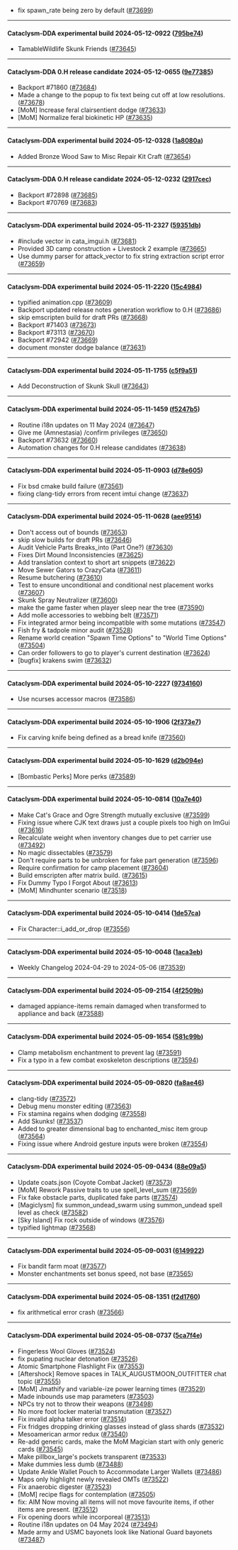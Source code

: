 * fix spawn_rate being zero by default ([#73699](https://github.com/CleverRaven/Cataclysm-DDA/pull/73699))

---

#### Cataclysm-DDA experimental build 2024-05-12-0922 ([795be74](https://github.com/CleverRaven/Cataclysm-DDA/releases/tag/cdda-experimental-2024-05-12-0922))

* TamableWildlife Skunk Friends ([#73645](https://github.com/CleverRaven/Cataclysm-DDA/pull/73645))

---

#### Cataclysm-DDA 0.H release candidate 2024-05-12-0655 ([9e77385](https://github.com/CleverRaven/Cataclysm-DDA/releases/tag/cdda-0.H-2024-05-12-0655))

* Backport #71860 ([#73684](https://github.com/CleverRaven/Cataclysm-DDA/pull/73684))
* Made a change to the popup to fix text being cut off at low resolutions. ([#73678](https://github.com/CleverRaven/Cataclysm-DDA/pull/73678))
* [MoM] Increase feral clairsentient dodge ([#73633](https://github.com/CleverRaven/Cataclysm-DDA/pull/73633))
* [MoM] Normalize feral biokinetic HP ([#73635](https://github.com/CleverRaven/Cataclysm-DDA/pull/73635))

---

#### Cataclysm-DDA experimental build 2024-05-12-0328 ([1a8080a](https://github.com/CleverRaven/Cataclysm-DDA/releases/tag/cdda-experimental-2024-05-12-0328))

* Added Bronze Wood Saw to Misc Repair Kit Craft ([#73654](https://github.com/CleverRaven/Cataclysm-DDA/pull/73654))

---

#### Cataclysm-DDA 0.H release candidate 2024-05-12-0232 ([2917cec](https://github.com/CleverRaven/Cataclysm-DDA/releases/tag/cdda-0.H-2024-05-12-0232))

* Backport #72898 ([#73685](https://github.com/CleverRaven/Cataclysm-DDA/pull/73685))
* Backport #70769 ([#73683](https://github.com/CleverRaven/Cataclysm-DDA/pull/73683))

---

#### Cataclysm-DDA experimental build 2024-05-11-2327 ([59351db](https://github.com/CleverRaven/Cataclysm-DDA/releases/tag/cdda-experimental-2024-05-11-2327))

* #include vector in cata_imgui.h ([#73681](https://github.com/CleverRaven/Cataclysm-DDA/pull/73681))
* Provided 3D camp construction + Livestock 2 example ([#73665](https://github.com/CleverRaven/Cataclysm-DDA/pull/73665))
* Use dummy parser for attack_vector to fix string extraction script error ([#73659](https://github.com/CleverRaven/Cataclysm-DDA/pull/73659))

---

#### Cataclysm-DDA experimental build 2024-05-11-2220 ([15c4984](https://github.com/CleverRaven/Cataclysm-DDA/releases/tag/cdda-experimental-2024-05-11-2220))

* typified animation.cpp ([#73609](https://github.com/CleverRaven/Cataclysm-DDA/pull/73609))
* Backport updated release notes generation workflow to 0.H ([#73686](https://github.com/CleverRaven/Cataclysm-DDA/pull/73686))
* skip emscripten build for draft PRs ([#73668](https://github.com/CleverRaven/Cataclysm-DDA/pull/73668))
* Backport #71403 ([#73673](https://github.com/CleverRaven/Cataclysm-DDA/pull/73673))
* Backport #73113 ([#73670](https://github.com/CleverRaven/Cataclysm-DDA/pull/73670))
* Backport #72942 ([#73669](https://github.com/CleverRaven/Cataclysm-DDA/pull/73669))
* document monster dodge balance ([#73631](https://github.com/CleverRaven/Cataclysm-DDA/pull/73631))

---

#### Cataclysm-DDA experimental build 2024-05-11-1755 ([c5f9a51](https://github.com/CleverRaven/Cataclysm-DDA/releases/tag/cdda-experimental-2024-05-11-1755))

* Add Deconstruction of Skunk Skull ([#73643](https://github.com/CleverRaven/Cataclysm-DDA/pull/73643))

---

#### Cataclysm-DDA experimental build 2024-05-11-1459 ([f5247b5](https://github.com/CleverRaven/Cataclysm-DDA/releases/tag/cdda-experimental-2024-05-11-1459))

* Routine i18n updates on 11 May 2024 ([#73647](https://github.com/CleverRaven/Cataclysm-DDA/pull/73647))
* Give me (Amnestasia) /confirm privileges ([#73650](https://github.com/CleverRaven/Cataclysm-DDA/pull/73650))
* Backport #73632 ([#73660](https://github.com/CleverRaven/Cataclysm-DDA/pull/73660))
* Automation changes for 0.H release candidates ([#73638](https://github.com/CleverRaven/Cataclysm-DDA/pull/73638))

---

#### Cataclysm-DDA experimental build 2024-05-11-0903 ([d78e605](https://github.com/CleverRaven/Cataclysm-DDA/releases/tag/cdda-experimental-2024-05-11-0903))

* Fix bsd cmake build failure ([#73561](https://github.com/CleverRaven/Cataclysm-DDA/pull/73561))
* fixing clang-tidy errors from recent imtui change ([#73637](https://github.com/CleverRaven/Cataclysm-DDA/pull/73637))

---

#### Cataclysm-DDA experimental build 2024-05-11-0628 ([aee9514](https://github.com/CleverRaven/Cataclysm-DDA/releases/tag/cdda-experimental-2024-05-11-0628))

* Don't access out of bounds ([#73653](https://github.com/CleverRaven/Cataclysm-DDA/pull/73653))
* skip slow builds for draft PRs ([#73646](https://github.com/CleverRaven/Cataclysm-DDA/pull/73646))
* Audit Vehicle Parts Breaks_into (Part One?) ([#73630](https://github.com/CleverRaven/Cataclysm-DDA/pull/73630))
* Fixes Dirt Mound Inconsistencies ([#73625](https://github.com/CleverRaven/Cataclysm-DDA/pull/73625))
* Add translation context to short art snippets ([#73622](https://github.com/CleverRaven/Cataclysm-DDA/pull/73622))
* Move Sewer Gators to CrazyCata ([#73611](https://github.com/CleverRaven/Cataclysm-DDA/pull/73611))
* Resume butchering ([#73610](https://github.com/CleverRaven/Cataclysm-DDA/pull/73610))
* Test to ensure unconditional and conditional nest placement works ([#73607](https://github.com/CleverRaven/Cataclysm-DDA/pull/73607))
* Skunk Spray Neutralizer ([#73600](https://github.com/CleverRaven/Cataclysm-DDA/pull/73600))
* make the game faster when player sleep near the tree ([#73590](https://github.com/CleverRaven/Cataclysm-DDA/pull/73590))
* Add molle accessories to webbing belt ([#73571](https://github.com/CleverRaven/Cataclysm-DDA/pull/73571))
* Fix integrated armor being incompatible with some mutations ([#73547](https://github.com/CleverRaven/Cataclysm-DDA/pull/73547))
* Fish fry & tadpole minor audit ([#73528](https://github.com/CleverRaven/Cataclysm-DDA/pull/73528))
* Rename world creation "Spawn Time Options" to "World Time Options" ([#73504](https://github.com/CleverRaven/Cataclysm-DDA/pull/73504))
* Can order followers to go to player's current destination ([#73624](https://github.com/CleverRaven/Cataclysm-DDA/pull/73624))
* [bugfix] krakens swim ([#73632](https://github.com/CleverRaven/Cataclysm-DDA/pull/73632))

---

#### Cataclysm-DDA experimental build 2024-05-10-2227 ([9734160](https://github.com/CleverRaven/Cataclysm-DDA/releases/tag/cdda-experimental-2024-05-10-2227))

* Use ncurses accessor macros ([#73586](https://github.com/CleverRaven/Cataclysm-DDA/pull/73586))

---

#### Cataclysm-DDA experimental build 2024-05-10-1906 ([2f373e7](https://github.com/CleverRaven/Cataclysm-DDA/releases/tag/cdda-experimental-2024-05-10-1906))

* Fix carving knife being defined as a bread knife ([#73560](https://github.com/CleverRaven/Cataclysm-DDA/pull/73560))

---

#### Cataclysm-DDA experimental build 2024-05-10-1629 ([d2b094e](https://github.com/CleverRaven/Cataclysm-DDA/releases/tag/cdda-experimental-2024-05-10-1629))

* [Bombastic Perks] More perks ([#73589](https://github.com/CleverRaven/Cataclysm-DDA/pull/73589))

---

#### Cataclysm-DDA experimental build 2024-05-10-0814 ([10a7e40](https://github.com/CleverRaven/Cataclysm-DDA/releases/tag/cdda-experimental-2024-05-10-0814))

* Make Cat's Grace and Ogre Strength mutually exclusive ([#73599](https://github.com/CleverRaven/Cataclysm-DDA/pull/73599))
* Fixing issue where CJK text draws just a couple pixels too high on ImGui ([#73616](https://github.com/CleverRaven/Cataclysm-DDA/pull/73616))
* Recalculate weight when inventory changes due to pet carrier use ([#73492](https://github.com/CleverRaven/Cataclysm-DDA/pull/73492))
* No magic dissectables ([#73579](https://github.com/CleverRaven/Cataclysm-DDA/pull/73579))
* Don't require parts to be unbroken for fake part generation ([#73596](https://github.com/CleverRaven/Cataclysm-DDA/pull/73596))
* Require confirmation for camp placement ([#73604](https://github.com/CleverRaven/Cataclysm-DDA/pull/73604))
* Build emscripten after matrix build. ([#73615](https://github.com/CleverRaven/Cataclysm-DDA/pull/73615))
* Fix Dummy Typo I Forgot About ([#73613](https://github.com/CleverRaven/Cataclysm-DDA/pull/73613))
* [MoM] Mindhunter scenario ([#73518](https://github.com/CleverRaven/Cataclysm-DDA/pull/73518))

---

#### Cataclysm-DDA experimental build 2024-05-10-0414 ([1de57ca](https://github.com/CleverRaven/Cataclysm-DDA/releases/tag/cdda-experimental-2024-05-10-0414))

* Fix Character::i_add_or_drop ([#73556](https://github.com/CleverRaven/Cataclysm-DDA/pull/73556))

---

#### Cataclysm-DDA experimental build 2024-05-10-0048 ([1aca3eb](https://github.com/CleverRaven/Cataclysm-DDA/releases/tag/cdda-experimental-2024-05-10-0048))

* Weekly Changelog 2024-04-29 to 2024-05-06 ([#73539](https://github.com/CleverRaven/Cataclysm-DDA/pull/73539))

---

#### Cataclysm-DDA experimental build 2024-05-09-2154 ([4f2509b](https://github.com/CleverRaven/Cataclysm-DDA/releases/tag/cdda-experimental-2024-05-09-2154))

* damaged appiance-items remain damaged when transformed to appliance and back ([#73588](https://github.com/CleverRaven/Cataclysm-DDA/pull/73588))

---

#### Cataclysm-DDA experimental build 2024-05-09-1654 ([581c99b](https://github.com/CleverRaven/Cataclysm-DDA/releases/tag/cdda-experimental-2024-05-09-1654))

* Clamp metabolism enchantment to prevent lag ([#73591](https://github.com/CleverRaven/Cataclysm-DDA/pull/73591))
* Fix a typo in a few combat exoskeleton descriptions ([#73594](https://github.com/CleverRaven/Cataclysm-DDA/pull/73594))

---

#### Cataclysm-DDA experimental build 2024-05-09-0820 ([fa8ae46](https://github.com/CleverRaven/Cataclysm-DDA/releases/tag/cdda-experimental-2024-05-09-0820))

* clang-tidy ([#73572](https://github.com/CleverRaven/Cataclysm-DDA/pull/73572))
* Debug menu monster editing ([#73563](https://github.com/CleverRaven/Cataclysm-DDA/pull/73563))
* Fix stamina regains when dodging ([#73558](https://github.com/CleverRaven/Cataclysm-DDA/pull/73558))
* Add Skunks! ([#73537](https://github.com/CleverRaven/Cataclysm-DDA/pull/73537))
* Added to greater dimensional bag to enchanted_misc item group ([#73564](https://github.com/CleverRaven/Cataclysm-DDA/pull/73564))
* Fixing issue where Android gesture inputs were broken ([#73554](https://github.com/CleverRaven/Cataclysm-DDA/pull/73554))

---

#### Cataclysm-DDA experimental build 2024-05-09-0434 ([88e09a5](https://github.com/CleverRaven/Cataclysm-DDA/releases/tag/cdda-experimental-2024-05-09-0434))

* Update coats.json (Coyote Combat Jacket) ([#73573](https://github.com/CleverRaven/Cataclysm-DDA/pull/73573))
* [MoM] Rework Passive traits to use spell_level_sum ([#73569](https://github.com/CleverRaven/Cataclysm-DDA/pull/73569))
* Fix fake obstacle parts, duplicated fake parts ([#73574](https://github.com/CleverRaven/Cataclysm-DDA/pull/73574))
* [Magiclysm] fix summon_undead_swarm using summon_undead spell level as check ([#73582](https://github.com/CleverRaven/Cataclysm-DDA/pull/73582))
* [Sky Island] Fix rock outside of windows ([#73576](https://github.com/CleverRaven/Cataclysm-DDA/pull/73576))
* typified lightmap ([#73568](https://github.com/CleverRaven/Cataclysm-DDA/pull/73568))

---

#### Cataclysm-DDA experimental build 2024-05-09-0031 ([6149922](https://github.com/CleverRaven/Cataclysm-DDA/releases/tag/cdda-experimental-2024-05-09-0031))

* Fix bandit farm moat ([#73577](https://github.com/CleverRaven/Cataclysm-DDA/pull/73577))
* Monster enchantments set bonus speed, not base ([#73565](https://github.com/CleverRaven/Cataclysm-DDA/pull/73565))

---

#### Cataclysm-DDA experimental build 2024-05-08-1351 ([f2d1760](https://github.com/CleverRaven/Cataclysm-DDA/releases/tag/cdda-experimental-2024-05-08-1351))

* fix arithmetical error crash ([#73566](https://github.com/CleverRaven/Cataclysm-DDA/pull/73566))

---

#### Cataclysm-DDA experimental build 2024-05-08-0737 ([5ca7f4e](https://github.com/CleverRaven/Cataclysm-DDA/releases/tag/cdda-experimental-2024-05-08-0737))

* Fingerless Wool Gloves ([#73524](https://github.com/CleverRaven/Cataclysm-DDA/pull/73524))
* fix pupating nuclear detonation ([#73526](https://github.com/CleverRaven/Cataclysm-DDA/pull/73526))
* Atomic Smartphone Flashlight Fix ([#73553](https://github.com/CleverRaven/Cataclysm-DDA/pull/73553))
* [Aftershock] Remove spaces in TALK_AUGUSTMOON_OUTFITTER chat topic ([#73555](https://github.com/CleverRaven/Cataclysm-DDA/pull/73555))
* [MoM] Jmathify and variable-ize power learning times ([#73529](https://github.com/CleverRaven/Cataclysm-DDA/pull/73529))
* Made inbounds use map parameters ([#73503](https://github.com/CleverRaven/Cataclysm-DDA/pull/73503))
* NPCs try not to throw their weapons  ([#73498](https://github.com/CleverRaven/Cataclysm-DDA/pull/73498))
* No more foot locker material transmutation ([#73527](https://github.com/CleverRaven/Cataclysm-DDA/pull/73527))
* Fix invalid alpha talker error ([#73514](https://github.com/CleverRaven/Cataclysm-DDA/pull/73514))
* Fix fridges dropping drinking glasses instead of glass shards ([#73532](https://github.com/CleverRaven/Cataclysm-DDA/pull/73532))
* Mesoamerican armor redux ([#73540](https://github.com/CleverRaven/Cataclysm-DDA/pull/73540))
* Re-add generic cards, make the MoM Magician start with only generic cards ([#73545](https://github.com/CleverRaven/Cataclysm-DDA/pull/73545))
* Make pillbox_large's pockets transparent ([#73533](https://github.com/CleverRaven/Cataclysm-DDA/pull/73533))
* Make dummies less dumb ([#73488](https://github.com/CleverRaven/Cataclysm-DDA/pull/73488))
* Update Ankle Wallet Pouch to Accommodate Larger Wallets ([#73486](https://github.com/CleverRaven/Cataclysm-DDA/pull/73486))
* Maps only highlight newly revealed OMTs ([#73522](https://github.com/CleverRaven/Cataclysm-DDA/pull/73522))
* Fix anaerobic digester ([#73523](https://github.com/CleverRaven/Cataclysm-DDA/pull/73523))
* [MoM] recipe flags for contemplation ([#73505](https://github.com/CleverRaven/Cataclysm-DDA/pull/73505))
* fix: AIM Now moving all items will not move favourite items, if other items are present. ([#73512](https://github.com/CleverRaven/Cataclysm-DDA/pull/73512))
* Fix opening doors while incorporeal ([#73513](https://github.com/CleverRaven/Cataclysm-DDA/pull/73513))
* Routine i18n updates on 04 May 2024 ([#73494](https://github.com/CleverRaven/Cataclysm-DDA/pull/73494))
* Made army and USMC bayonets look like National Guard bayonets ([#73487](https://github.com/CleverRaven/Cataclysm-DDA/pull/73487))
